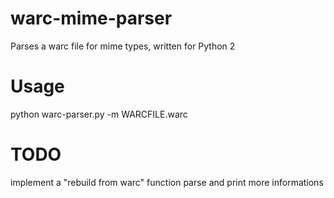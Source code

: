 warc-mime-parser
================

Parses a warc file for mime types, written for Python 2

Usage
================

python warc-parser.py -m WARCFILE.warc


TODO
================

implement a "rebuild from warc" function
parse and print more informations
